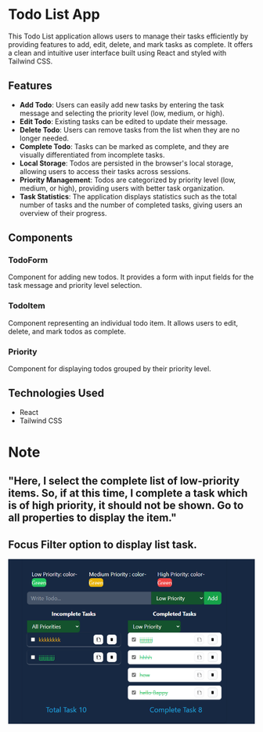 # Todo List App

This Todo List application allows users to manage their tasks efficiently by providing features to add, edit, delete, and mark tasks as complete. It offers a clean and intuitive user interface built using React and styled with Tailwind CSS.

## Features

- **Add Todo**: Users can easily add new tasks by entering the task message and selecting the priority level (low, medium, or high).
- **Edit Todo**: Existing tasks can be edited to update their message.
- **Delete Todo**: Users can remove tasks from the list when they are no longer needed.
- **Complete Todo**: Tasks can be marked as complete, and they are visually differentiated from incomplete tasks.
- **Local Storage**: Todos are persisted in the browser's local storage, allowing users to access their tasks across sessions.
- **Priority Management**: Todos are categorized by priority level (low, medium, or high), providing users with better task organization.
- **Task Statistics**: The application displays statistics such as the total number of tasks and the number of completed tasks, giving users an overview of their progress.

## Components

### TodoForm

Component for adding new todos. It provides a form with input fields for the task message and priority level selection.

### TodoItem

Component representing an individual todo item. It allows users to edit, delete, and mark todos as complete.

### Priority

Component for displaying todos grouped by their priority level.

## Technologies Used

- React
- Tailwind CSS

# Note

## "Here, I select the complete list of low-priority items. So, if at this time, I complete a task which is of high priority, it should not be shown. Go to all properties to display the item."

## Focus Filter option to display list task.

![alt text](src/assets/task.png)
